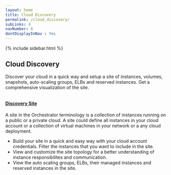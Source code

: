 ```yaml
---
layout: home
title: Cloud Discovery
permalink: /cloud_discovery/
subLinks: 4
navNumber: 8
dontDisplayInNav : Yes
---
```

<div class='mainContent'>
<div class='sidebar-wrapper'>
{% include sidebar.html %}
</div>
<div class='content-area'>
<h2>Cloud Discovery</h2>
<p>
Discover your cloud in a quick way and setup a site of instances, volumes, snapshots, auto-scaling groups, ELBs and reserved instances. Get a comprehensive visualization of the site.</p>

<div class='gallerysection'>
<a rel="gallery" class="fancybox" href="/orchestrator/images/discover-site.png">
<img src="/orchestrator/images/thumb/discover-site.png" alt=""/>
<h4>Discovery Site</h4>
</a>

</div>

<p>A site in the Orchestrator terminology is a collection of instances running on a public or a private cloud. A site could define all instances in your cloud account or a collection of virtual machines in your network or a any cloud deployment.</p>
<ul>
<li>Build your site in a quick and easy way with your cloud account credentials. Filter the instances that you want to include in the site. </li>

<li>View and customize the site topology for a better understanding of instance responsibilites and communication. </li>

<li>View the auto scaling groups, ELBs, their managed instances and reserved instances in the site.</li>
</ul>
</div>
</div>